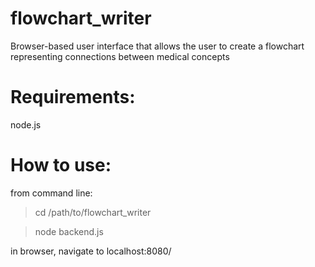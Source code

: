# flowchart_writer
Browser-based user interface that allows the user to create a flowchart representing connections between medical concepts

# Requirements:
node.js

# How to use:
from command line:

> cd /path/to/flowchart_writer

> node backend.js

in browser, navigate to localhost:8080/
